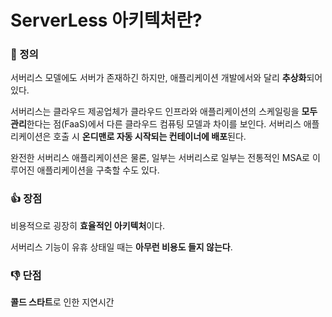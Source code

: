 # ServerLess 아키텍처란?

### 📌 정의

서버리스 모델에도 서버가 존재하긴 하지만, 애플리케이션 개발에서와 달리 **추상화**되어있다. 

서버리스는 클라우드 제공업체가 클라우드 인프라와 애플리케이션의 스케일링을 **모두 관리**한다는 점(FaaS)에서 다른 클라우드 컴퓨팅 모델과 차이를 보인다. 서버리스 애플리케이션은 호출 시 **온디맨로 자동 시작되는 컨테이너에 배포**된다.

완전한 서버리스 애플리케이션은 물론, 일부는 서버리스로 일부는 전통적인 MSA로 이루어진 애플리케이션을 구축할 수도 있다.

### 👍 장점

비용적으로 굉장히 **효율적인 아키텍처**이다.

서버리스 기능이 유휴 상태일 때는 **아무런 비용도 들지 않는다**.

### 👎 단점

**콜드 스타트**로 인한 지연시간